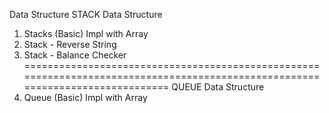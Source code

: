 Data Structure
STACK Data Structure
1. Stacks (Basic) Impl with Array
2. Stack - Reverse String
3. Stack - Balance Checker
===============================================================================================================================
QUEUE Data Structure
1. Queue (Basic) Impl with Array
